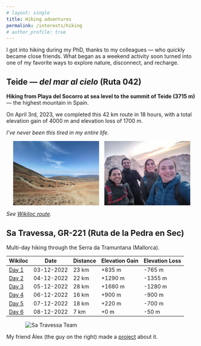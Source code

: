 ```yaml
---
# layout: single
title: Hiking adventures
permalink: /interests/hiking
# author_profile: true
---
```


I got into hiking during my PhD, thanks to my colleagues — who quickly became close friends. What began as a weekend activity soon turned into one of my favorite ways to explore nature, disconnect, and recharge.


<h2>Teide — <em>del mar al cielo</em> (Ruta 042)</h2>

<p>
  <b>Hiking from Playa del Socorro at sea level to the summit of Teide (3715 m)</b> — the highest mountain in Spain.
</p>
<p>
  On April 3rd, 2023, we completed this 42 km route in 18 hours, with a total elevation gain of 4000 m and elevation loss of 1700 m.
</p>
<p>
  <em>I've never been this tired in my entire life.</em>
</p>

<div style="display: flex; justify-content: center; gap: 1em; flex-wrap: wrap;">
  <img src="/assets/images/teide2.jpg" alt="Teide views" style="width: 45%; height: auto;">
  <img src="/assets/images/teide.jpeg" alt="Teide Team" style="width: 45%; height: auto;">
</div>

<p>
  <em>See <a href="https://gl.wikiloc.com/rutas-sendeirismo/pico-del-teide-ruta-042-130359967" target="_blank">Wikiloc route</a>.</em>
</p>



<h2>Sa Travessa, GR-221 (Ruta de la Pedra en Sec)</h2>

<p>
  Multi-day hiking through the Serra da Tramuntana (Mallorca). 
</p>
<table>
  <thead>
    <tr>
      <th>Wikiloc</th>
      <th>Date</th>
      <th>Distance</th>
      <th>Elevation Gain</th>
      <th>Elevation Loss</th>
    </tr>
  </thead>
  <tbody>
    <tr>
      <td><a href="https://gl.wikiloc.com/rutas-sendeirismo/sa-travessa-dia-1-6-calvia-esporles-120500091" target="_blank">Day 1</a></td>
      <td>03-12-2022</td>
      <td>23 km</td>
      <td>+835 m</td>
      <td>-765 m</td>
    </tr>
    <tr>
      <td><a href="https://gl.wikiloc.com/rutas-sendeirismo/sa-travessa-dia-2-6-esporles-deia-120602382" target="_blank">Day 2</a></td>
      <td>04-12-2022</td> 
      <td>22 km</td>
      <td>+1290 m</td>
      <td>-1355 m</td>
    </tr>
    <tr>
      <td><a href="https://es.wikiloc.com/rutas-senderismo/gr221-deia-tossals-120669697" target="_blank">Day 3</a></td>
      <td>05-12-2022</td>
      <td>28 km</td>
      <td>+1680 m</td>
      <td>-1280 m</td> 
    </tr>
    <tr>
      <td><a href="https://gl.wikiloc.com/rutas-sendeirismo/sa-travessa-dia-4-6-refugi-tossals-verds-refugi-son-amer-lluc-120742928" target="_blank">Day 4</a></td>
      <td>06-12-2022</td>
      <td>16 km</td>
      <td>+900 m</td>
      <td>-900 m</td>
    </tr>
    <tr>
      <td><a href="https://gl.wikiloc.com/rutas-sendeirismo/sa-travessa-dia-5-6-refugi-son-amer-lluc-refugi-pont-roma-pollenca-120804862" target="_blank">Day 5</a></td>
      <td>07-12-2022</td>
      <td>18 km</td>
      <td>+220 m</td>
      <td>-700 m</td>
    </tr>
    <tr>
      <td><a href="https://gl.wikiloc.com/rutas-sendeirismo/sa-travessa-dia-6-6-refugi-pont-roma-pollenca-port-de-pollenca-120840705" target="_blank">Day 6</a></td>
      <td>08-12-2022</td>
      <td>7 km</td>
      <td>+0 m</td>
      <td>-50 m</td>
    </tr>
    <!-- Add more rows here if needed -->
  </tbody>
</table>

<img src="/assets/images/satravessa.png" alt="Sa Travessa Team" style="width: 80%; height: auto; display: block; margin: 1em auto;">

<p>
  My friend Àlex (the guy on the right) made a <a href="https://agimenezromero.github.io/projects/sa-travessa/" target="_blank">project</a> about it.
</p>


    


  


